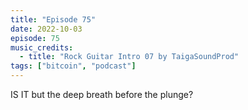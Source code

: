 ```yaml
---
title: "Episode 75"
date: 2022-10-03
episode: 75
music_credits:
  - title: "Rock Guitar Intro 07 by TaigaSoundProd"
tags: ["bitcoin", "podcast"]
---
```


IS IT but the deep breath before the plunge?